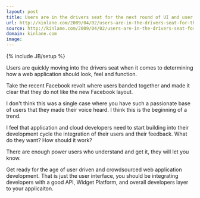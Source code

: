 ```yaml
---
layout: post
title: Users are in the drivers seat for the next round of UI and user experience development
url: http://kinlane.com/2009/04/02/users-are-in-the-drivers-seat-for-the-next-round-of-ui-and-user-experience-development/
source: http://kinlane.com/2009/04/02/users-are-in-the-drivers-seat-for-the-next-round-of-ui-and-user-experience-development/
domain: kinlane.com
image: 
---
```

{% include JB/setup %}<p>Users are quickly moving into the drivers seat when it comes to determining how a web application should look, feel and function.<p></p>
Take the recent Facebook revolt where users banded together and made it clear that they do not like the new Facebook layout.<p></p>
I don't think this was a single case where you have such a passionate base of users that they made their voice heard. I think this is the beginning of a trend.<p></p>
I feel that application and cloud developers need to start building into their development cycle the integration of their users and their feedback. What do they want? How should it work?<p></p>
There are enough power users who understand and get it, they will let you know.<p></p>
Get ready for the age of user driven and crowdsourced web application development. That is just the user interface, you should be integrating developers with a good API, Widget Platform, and overall developers layer to your applicaiton.</p>
